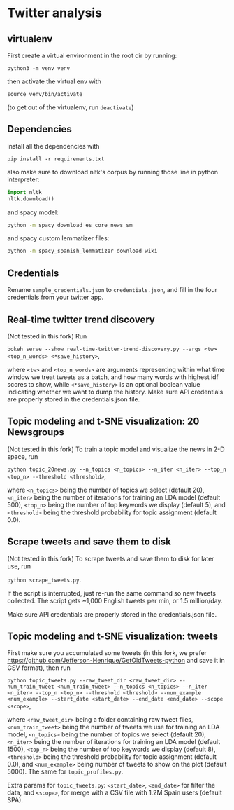 # Twitter analysis


## virtualenv

First create a virtual environment in the root dir by running:

`python3 -m venv venv`

then activate the virtual env with

`source venv/bin/activate`

(to get out of the virtualenv, run `deactivate`)


## Dependencies

install all the dependencies with

`pip install -r requirements.txt`

also make sure to download nltk's corpus by running those line in python
interpreter:

```python
import nltk
nltk.download()
```
and spacy model:

```bash
python -m spacy download es_core_news_sm
```
and spacy custom lemmatizer files:

```bash
python -m spacy_spanish_lemmatizer download wiki
```



## Credentials

Rename `sample_credentials.json` to `credentials.json`, and fill in the four
credentials from your twitter app.


## Real-time twitter trend discovery 

(Not tested in this fork) Run 

`bokeh serve --show real-time-twitter-trend-discovery.py --args <tw>
<top_n_words> <*save_history>`, 

where `<tw>` and `<top_n_words>` are arguments
representing within what time window we treat tweets as a batch, and how many
words with highest idf scores to show, while `<*save_history>` is an optional
boolean value indicating whether we want to dump the history. Make sure API
credentials are properly stored in the credentials.json file.


## Topic modeling and t-SNE visualization: 20 Newsgroups

(Not tested in this fork) To train a topic model and visualize the news in 2-D space, run

`python topic_20news.py --n_topics <n_topics> --n_iter <n_iter>
--top_n <top_n> --threshold <threshold>`,
  
 where `<n_topics>` being the number
of topics we select (default 20), `<n_iter>` being the number of iterations
for training an LDA model (default 500), `<top_n>` being the number of top
keywords we display (default 5), and `<threshold>` being the threshold
probability for topic assignment (default 0.0).


## Scrape tweets and save them to disk

(Not tested in this fork) To scrape tweets and save them to disk for later use, run

`python scrape_tweets.py`. 

If the script is interrupted, just re-run the same
command so new tweets collected. The script gets ~1,000 English tweets per min,
or 1.5 million/day.

Make sure API credentials are properly stored in the credentials.json file.


## Topic modeling and t-SNE visualization: tweets

First make sure you accumulated some tweets (in this fork, we prefer https://github.com/Jefferson-Henrique/GetOldTweets-python and save it in CSV format), then run 

`python topic_tweets.py
--raw_tweet_dir <raw_tweet_dir> --num_train_tweet <num_train_tweet>
--n_topics <n_topics> --n_iter <n_iter> --top_n <top_n> --threshold <threshold>
--num_example <num_example> --start_date <start_date> --end_date <end_date> --scope <scope>`, 

where `<raw_tweet_dir>` being a folder containing
raw tweet files, `<num_train_tweet>` being the number of tweets we use for
training an LDA model, `<n_topics>` being the number of topics we select
(default 20), `<n_iter>` being the number of iterations for training an LDA
model (default 1500), `<top_n>` being the number of top keywords we display
(default 8), `<threshold>` being the threshold probability for topic assignment
(default 0.0), and `<num_example>` being number of tweets to show on the plot
(default 5000). The same for `topic_profiles.py`.

Extra params for `topic_tweets.py`: `<start_date>`, `<end_date>` for filter the data, and `<scope>`, for merge with a CSV file with 1.2M Spain users (default SPA).

